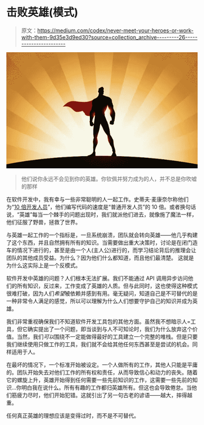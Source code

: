 # 击败英雄(模式)

> 原文：<https://medium.com/codex/never-meet-your-heroes-or-work-with-them-9d35e3d9ed30?source=collection_archive---------26----------------------->

![](img/f56cf8453338de71562d144326034bd3.png)

> 他们说你永远不会见到你的英雄。你钦佩并努力成为的人，并不总是你吹嘘的那样

在软件开发中，我有幸与一些非常聪明的人一起工作。史蒂夫·麦康奈尔称他们为“[10 倍开发人员](http://forums.construx.com/blogs/stevemcc/archive/2008/03/27/productivity-variations-among-software-developers-and-teams-the-origin-of-quot-10x-quot.aspx)”，他们编写代码的速度是“普通开发人员”的 10 倍。或者换句话说，“英雄”每当一个棘手的问题出现时，我们就派他们进去，就像施了魔法一样，他们征服了野兽，拯救了世界。

与英雄一起工作的一个指标是，一旦系统崩溃，团队就会转向英雄——他几乎构建了这个东西，并且自然拥有所有的知识。当需要做出重大决策时，讨论是在闭门造车的情况下进行的，甚至是由一个人(主人公)进行的，而学习结论背后的推理会让团队的其他成员受益。为什么？因为他们什么都知道，而且他们最清楚。
这就是为什么这实际上是一个反模式。

软件开发中英雄的问题？人们根本无法扩展。我们不能通过 API 调用异步访问他们的所有知识，反过来，工作变成了英雄的人质。但与此同时，这也使得这种模式很难打破，因为人们*希望*被依赖并感到有用。毫无疑问，知道自己是不可替代的是一种非常令人满足的感觉，所以可以理解为什么人们想要守护自己的知识并成为英雄。

我们非常重视确保我们不知道软件开发工具包的其他方面。虽然我不想暗示人=工具，但它确实提出了一个问题，即当谈到与人不可知论时，我们为什么放弃这个价值。当然，我们*可以*围绕不一定能做得最好的工具建立一个完整的堆栈。但是只要我们继续使用只做工作的工具，我们就不会给其他任何东西甚至是尝试的机会。同样适用于人。

在最坏的情况下，一个标准开始被设定。一个人做所有的工作，其他人只能是平庸的。团队开始失去对他们工作的所有权和责任，从而导致信心和动力的丧失。随着它的螺旋上升，英雄开始得到任何需要一些先前知识的工作，这需要一些先前的知识…你明白我在说什么。所有有趣的工作都归英雄所有。但这也会导致倦怠。当他们筋疲力尽时，他们开始犯错。这就引出了另一句古老的谚语——越大，摔得越重。

任何真正英雄的理想应该是变得过时，而不是不可替代。